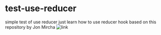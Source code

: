 # test-use-reducer

simple test of use reducer
just learn how to use reducer hook 
based on this repository by Jon Mircha
![link](https://github.com/jonmircha/youtube-react/tree/main/06-react-reducers)

